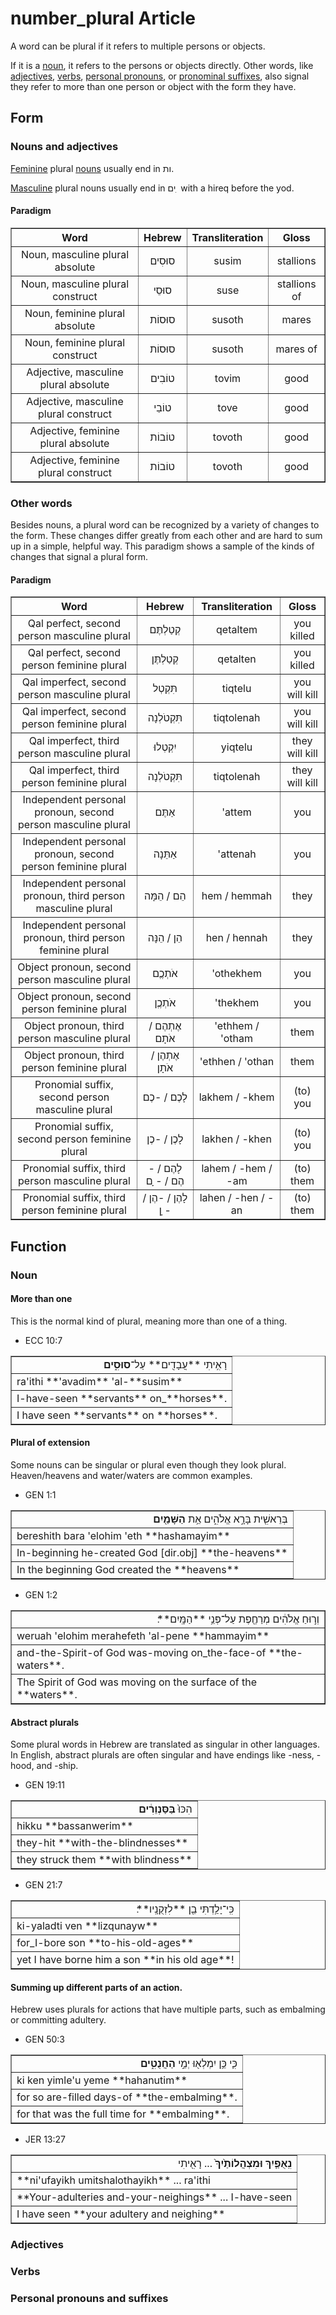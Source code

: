 # number_plural Article
A word can be plural if it refers to multiple persons or objects.

If it is a [noun](https://git.door43.org/Door43/en-uhg/src/master/content/noun/02.md), it refers to the persons or objects directly. Other words, like [adjectives](https://git.door43.org/Door43/en_uhg/src/master/content/adjective/02.md), [verbs](https://git.door43.org/Door43/en_uhg/src/master/content/verb/02.md), [personal pronouns](https://git.door43.org/Door43/en_uhg/src/master/content/pronoun_personal/02.md), or [pronominal suffixes](https://git.door43.org/Door43/en_uhg/src/master/content/suffix_pronominal/02.md), also signal they refer to more than one person or object with the form they have.

## Form

### Nouns and adjectives
[Feminine](https://git.door43.org/Door43/en-uhg/src/master/content/gender_feminine/02.md) plural [nouns](https://git.door43.org/Door43/en-uhg/src/master/content/noun/02.md) usually end in ות. 

[Masculine](https://git.door43.org/Door43/en-uhg/src/master/content/gender_masculine/02.md) plural nouns usually end in ים ִ  with a hireq before the yod.

#### Paradigm

<table border="1" class="docutils">
<tr class="row-odd"><th>Word</th><th>Hebrew</th><th>Transliteration</th><th>Gloss</th>
</tr>
<tr class="row-even" align="center"><td>Noun, masculine plural absolute</td><td>סוּסִים</td><td>susim</td><td>stallions</td>
</tr>
<tr class="row-even" align="center"><td>Noun, masculine plural construct</td><td>סוּסֵי</td><td>suse</td><td>stallions of</td>
</tr>
<tr class="row-even" align="center"><td>Noun, feminine plural absolute</td><td>סוּסוֹת</td><td>susoth</td><td>mares</td>
</tr>
<tr class="row-even" align="center"><td>Noun, feminine plural construct</td><td>סוּסוֹת</td><td>susoth</td><td>mares of</td>
</tr>
<tr class="row-even" align="center"><td>Adjective, masculine plural absolute</td><td>טוֹבִים</td><td>tovim</td><td>good</td>
</tr>
<tr class="row-even" align="center"><td>Adjective, masculine plural construct</td><td>טוֹבֵי</td><td>tove</td><td>good</td>
</tr>
<tr class="row-even" align="center"><td>Adjective, feminine plural absolute</td><td>טוֹבוֹת</td><td>tovoth</td><td>good</td>
</tr>
<tr class="row-even" align="center"><td>Adjective, feminine plural construct</td><td>טוֹבוֹת</td><td>tovoth</td><td>good</td>
</tr>
</tbody>
</table>

### Other words
Besides nouns, a plural word can be recognized by a variety of changes to the form. These changes differ greatly from each other and are hard to sum up in a simple, helpful way. This paradigm shows a sample of the kinds of changes that signal a plural form.

#### Paradigm
<table border="1" class="docutils">
<tr class="row-odd"><th>Word</th><th>Hebrew</th><th>Transliteration</th><th>Gloss</th>
</tr>
<tr class="row-even" align="center"><td>Qal perfect, second person masculine plural</td><td>קְטַלְתֶּם</td><td>qetaltem</td><td>you killed</td>
</tr>
<tr class="row-odd" align="center"><td>Qal perfect, second person feminine plural</td><td>קְטַלְתֶּן</td><td>qetalten</td><td>you killed</td>
</tr>
<tr class="row-even" align="center"><td>Qal imperfect, second person masculine plural</td><td>תִּקְטְל</td><td>tiqtelu</td><td>you will kill</td>
</tr>
<tr class="row-odd" align="center"><td>Qal imperfect, second person feminine plural</td><td>תִּקְטֹלְנָה</td><td>tiqtolenah</td><td>you will kill</td>
</tr>
<tr class="row-even" align="center"><td>Qal imperfect, third person masculine plural</td><td>יִקְטְלוּ</td><td>yiqtelu</td><td>they will kill</td>
</tr>
<tr class="row-odd" align="center"><td>Qal imperfect, third person feminine plural</td><td>תִּקְטֹלְנָה</td><td>tiqtolenah</td><td>they will kill</td>
</tr>
<tr class="row-even" align="center"><td>Independent personal pronoun, second person masculine plural</td><td>אַתֶּם</td><td>'attem</td><td>you</td>
</tr>
<tr class="row-odd" align="center"><td>Independent personal pronoun, second person feminine plural</td><td>אַתֵּנָה</td><td>'attenah</td><td>you</td>
</tr>
<tr class="row-even" align="center"><td>Independent personal pronoun, third person masculine plural</td><td>הֵם / הֵמָּה</td><td>hem / hemmah</td><td>they</td>
</tr>
<tr class="row-odd" align="center"><td>Independent personal pronoun, third person feminine plural</td><td>הֵן / הֵנָּה</td><td>hen / hennah</td><td>they</td>
</tr>
<tr class="row-even" align="center"><td>Object pronoun, second person masculine plural</td><td>אֹתְכֶֶם</td><td>'othekhem</td><td>you</td>
</tr>
<tr class="row-odd" align="center"><td>Object pronoun, second person feminine plural</td><td>אֹתְכֶֶן</td><td>'thekhem</td><td>you</td>
</tr>
<tr class="row-even" align="center"><td>Object pronoun, third person masculine plural</td><td>אֶתְהֶם / אֹתָם</td><td>'ethhem / 'otham</td><td>them</td>
</tr>
<tr class="row-odd" align="center"><td>Object pronoun, third person feminine plural</td><td>אֶתְהֶן / אֹתָן</td><td>'ethhen / 'othan</td><td>them</td>
</tr>
<tr class="row-even" align="center"><td>Pronomial suffix, second person masculine plural</td><td>לָכֶם / -כֶם</td><td>lakhem / -khem</td><td>(to) you</td>
</tr>
<tr class="row-odd" align="center"><td>Pronomial suffix, second person feminine plural</td><td>לָכֶן / -כֶן</td><td>lakhen / -khen</td><td>(to) you</td>
</tr>
<tr class="row-even" align="center"><td>Pronomial suffix, third person masculine plural</td><td>לָהֶם / -הֶם / - ָם</td><td>lahem / -hem / -am</td><td>(to) them</td>
</tr>
<tr class="row-odd" align="center"><td>Pronomial suffix, third person feminine plural</td><td>לָהֶן / -הֶן / - ָן</td><td>lahen / -hen / -an</td><td>(to) them</td>
</tr>
</tbody>
</table>

## Function

### Noun

#### More than one
This is the normal kind of plural, meaning more than one of a thing.   

* ECC 10:7
<table border="1" class="docutils">
<colgroup>
<col width="100%" />
</colgroup>
<tbody valign="top">
<tr class="row-odd" align="right"><td>רָאִ֥יתִי **עֲבָדִ֖ים** עַל־<b>סוּסִ֑ים</b></td>
</tr>
<tr class="row-even"><td>ra'ithi **'avadim** 'al-**susim**</td>
</tr>
<tr class="row-odd"><td>I-have-seen **servants** on_**horses**.</td>
</tr>
<tr class="row-even"><td>I have seen **servants** on **horses**.</td>
</tr>
</tbody>
</table>

#### Plural of extension

Some nouns can be singular or plural even though they look plural. Heaven/heavens and water/waters are common examples.

* GEN 1:1
<table border="1" class="docutils">
<colgroup>
<col width="100%" />
</colgroup>
<tbody valign="top">
<tr class="row-odd" align="right"><td>בְּרֵאשִׁ֖ית בָּרָ֣א אֱלֹהִ֑ים אֵ֥ת <b>הַשָּׁמַ֖יִם</b></td>
</tr>
<tr class="row-even"><td>bereshith bara 'elohim 'eth **hashamayim**</td>
</tr>
<tr class="row-odd"><td>In-beginning he-created God [dir.obj] **the-heavens**</td>
</tr>
<tr class="row-even"><td>In the beginning God created the **heavens**</td>
</tr>
</tbody>
</table>

* GEN 1:2
<table border="1" class="docutils">
<colgroup>
<col width="100%" />
</colgroup>
<tbody valign="top">
<tr class="row-odd" align="right"><td>וְר֣וּחַ אֱלֹהִ֔ים מְרַחֶ֖פֶת עַל־פְּנֵ֥י **הַמָּֽיִם**׃</td>
</tr>
<tr class="row-even"><td>weruah 'elohim merahefeth 'al-pene **hammayim**</td>
</tr>
<tr class="row-odd"><td>and-the-Spirit-of God was-moving on_the-face-of **the-waters**.</td>
</tr>
<tr class="row-even"><td>The Spirit of God was moving on the surface of the **waters**.</td>
</tr>
</tbody>
</table>

#### Abstract plurals 

Some plural words in Hebrew are translated as singular in other languages. In English, abstract plurals are often singular and have endings like -ness, -hood, and -ship.

* GEN 19:11
<table border="1" class="docutils">
<colgroup>
<col width="100%" />
</colgroup>
<tbody valign="top">
<tr class="row-odd" align="right"><td>הִכּוּ֙ <b>בַּסַּנְוֵרִ֔ים</b></td>
</tr>
<tr class="row-even"><td>hikku **bassanwerim**</td>
</tr>
<tr class="row-odd"><td>they-hit **with-the-blindnesses**</td>
</tr>
<tr class="row-even"><td>they struck them **with blindness**</td>
</tr>
</tbody>
</table>

* GEN 21:7
<table border="1" class="docutils">
<colgroup>
<col width="100%" />
</colgroup>
<tbody valign="top">
<tr class="row-odd" align="right"><td>כִּֽי־יָלַ֥דְתִּי בֵ֖ן **לִזְקֻנָֽיו**׃</td>
</tr>
<tr class="row-even"><td>ki-yaladti ven **lizqunayw**</td>
</tr>
<tr class="row-odd"><td>for_I-bore son **to-his-old-ages**</td>
</tr>
<tr class="row-even"><td>yet I have borne him a son **in his old age**!</td>
</tr>
</tbody>
</table>

#### Summing up different parts of an action. 

Hebrew uses plurals for actions that have multiple parts, such as embalming or committing adultery.

* GEN 50:3
<table border="1" class="docutils">
<colgroup>
<col width="100%" />
</colgroup>
<tbody valign="top">
<tr class="row-odd" align="right"><td>כִּ֛י כֵּ֥ן יִמְלְא֖וּ יְמֵ֣י <b>הַחֲנֻטִ֑ים</b></td>
</tr>
<tr class="row-even"><td>ki ken yimle'u yeme **hahanutim**</td>
</tr>
<tr class="row-odd"><td>for so are-filled days-of **the-embalming**.</td>
</tr>
<tr class="row-even"><td>for that was the full time for **embalming**.</td>
</tr>
</tbody>
</table>

* JER 13:27
<table border="1" class="docutils">
<colgroup>
<col width="100%" />
</colgroup>
<tbody valign="top">
<tr class="row-odd" align="right"><td><b>נִֽאֻפַ֤יִךְ וּמִצְהֲלוֹתַ֙יִךְ֙</b> ... רָאִ֖יתִי</td>
</tr>
<tr class="row-even"><td>**ni'ufayikh umitshalothayikh** ... ra'ithi</td>
</tr>
<tr class="row-odd"><td>**Your-adulteries and-your-neighings** ... I-have-seen</td>
</tr>
<tr class="row-even"><td>I have seen **your adultery and neighing**</td>
</tr>
</tbody>
</table>

### Adjectives

### Verbs

### Personal pronouns and suffixes